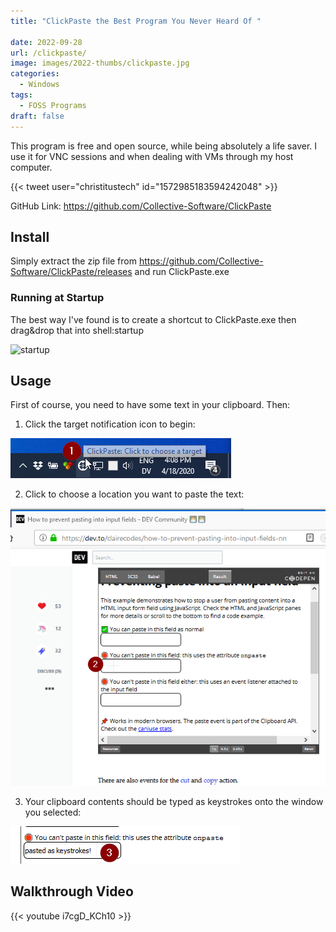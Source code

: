```yaml
---
title: "ClickPaste the Best Program You Never Heard Of "

date: 2022-09-28
url: /clickpaste/
image: images/2022-thumbs/clickpaste.jpg
categories:
  - Windows
tags:
  - FOSS Programs
draft: false
---
```

This program is free and open source, while being absolutely a life saver. I use it for VNC sessions and when dealing with VMs through my host computer.<!--more-->

{{< tweet user="christitustech" id="1572985183594242048" >}}

GitHub Link: <https://github.com/Collective-Software/ClickPaste>

## Install
Simply extract the zip file from <https://github.com/Collective-Software/ClickPaste/releases> and run ClickPaste.exe

### Running at Startup
The best way I've found is to create a shortcut to ClickPaste.exe then drag&drop that into shell:startup

![startup](/images/2022/startup.png)

## Usage
First of course, you need to have some text in your clipboard. Then:

1.  Click the target notification icon to begin:

[![Click to choose a target](https://github.com/Collective-Software/ClickPaste/raw/master/doc/ClickToTarget.png)](https://github.com/Collective-Software/ClickPaste/blob/master/doc/ClickToTarget.png)

2.  Click to choose a location you want to paste the text:

[![Click to choose a location to paste](https://github.com/Collective-Software/ClickPaste/raw/master/doc/ClickToPaste.png)](https://github.com/Collective-Software/ClickPaste/blob/master/doc/ClickToPaste.png)

3.  Your clipboard contents should be typed as keystrokes onto the window you selected:

[![Your clipboard is typed as keystrokes onto the window you selected](https://github.com/Collective-Software/ClickPaste/raw/master/doc/Pasted.png)](https://github.com/Collective-Software/ClickPaste/blob/master/doc/Pasted.png)

## Walkthrough Video

{{< youtube i7cgD_KCh10 >}}
